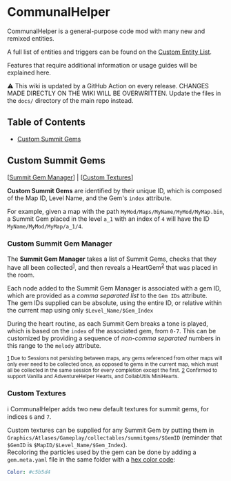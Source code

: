 # CommunalHelper

CommunalHelper is a general-purpose code mod with many new and remixed entities.

A full list of entities and triggers can be found on the [Custom Entity List](https://max480-random-stuff.appspot.com/celeste/custom-entity-catalog#communal-helper).

Features that require additional information or usage guides will be explained here.

:warning: This wiki is updated by a GitHub Action on every release. CHANGES MADE DIRECTLY ON THE WIKI WILL BE OVERWRITTEN. Update the files in the `docs/` directory of the main repo instead.

## Table of Contents
* [Custom Summit Gems](#custom-summit-gems)

## Custom Summit Gems

[[Summit Gem Manager](#custom-summit-gem-manager)] | [[Custom Textures](#custom-summit-gems-textures)]

**Custom Summit Gems** are identified by their unique ID, which is composed of the Map ID, Level Name, and the Gem's `index` attribute.

For example, given a map with the path `MyMod/Maps/MyName/MyMod/MyMap.bin`, a Summit Gem placed in the level `a_1` with an index of `4` will have the ID `MyName/MyMod/MyMap/a_1/4`.


### Custom Summit Gem Manager
The **Summit Gem Manager** takes a list of Summit Gems, checks that they have all been collected<sup><a id="custom-summit-gem-manager-footer-1-ref" href="#custom-summit-gem-manager-footer-1">1</a></sup>, and then reveals a HeartGem<sup><a id="custom-summit-gem-manager-footer-2-ref" href="#custom-summit-gem-manager-footer-2">2</a></sup> that was placed in the room.

Each node added to the Summit Gem Manager is associated with a gem ID, which are provided as a *comma separated list* to the `Gem IDs` attribute.  
The gem IDs supplied can be absolute, using the entire ID, or relative within the current map using only `$Level_Name/$Gem_Index`

During the heart routine, as each Summit Gem breaks a tone is played, which is based on the `index` of the associated gem, from `0-7`. This can be customized by providing a sequence of *non-comma separated* numbers in this range to the `melody` attribute.

<sup>
<a id="custom-summit-gem-manager-footer-1" href="#custom-summit-gem-manager-footer-1-ref">1</a>
Due to Sessions not persisting between maps, any gems referenced from other maps will only ever need to be collected once, as opposed to gems in the current map, which must all be collected in the same session for every completion except the first.
</sup>

<sup>
<a id="custom-summit-gem-manager-footer-2" href="#custom-summit-gem-manager-footer-2-ref">2</a>
Confirmed to support Vanilla and AdventureHelper Hearts, and CollabUtils MiniHearts.
</sup>

<a id="custom-summit-gems-textures"></a>
### Custom Textures
:information_source: CommunalHelper adds two new default textures for summit gems, for indices `6` and `7`.

Custom textures can be supplied for any Summit Gem by putting them in `Graphics/Atlases/Gameplay/collectables/summitgems/$GemID` (reminder that `$GemID` is `$MapID/$Level_Name/$Gem_Index`).  
Recoloring the particles used by the gem can be done by adding a `gem.meta.yaml` file in the same folder with a [hex color code](https://www.color-hex.com/):
```yaml
Color: #c5b5d4
```